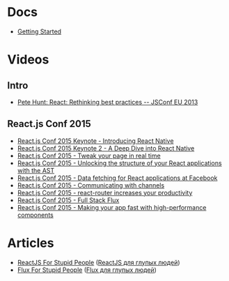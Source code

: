 # Docs
* [Getting Started ](http://facebook.github.io/react/docs/getting-started.html)

# Videos
## Intro
* [Pete Hunt: React: Rethinking best practices -- JSConf EU 2013](http://youtu.be/x7cQ3mrcKaY)

## React.js Conf 2015
* [React.js Conf 2015 Keynote - Introducing React Native](http://youtu.be/KVZ-P-ZI6W4)
* [React.js Conf 2015 Keynote 2 - A Deep Dive into React Native](http://youtu.be/7rDsRXj9-cU)
* [React.js Conf 2015 - Tweak your page in real time](http://youtu.be/yaymfLj5tjA)
* [React.js Conf 2015 - Unlocking the structure of your React applications with the AST](http://youtu.be/OZGgVxFxSIs)
* [React.js Conf 2015 - Data fetching for React applications at Facebook](http://youtu.be/9sc8Pyc51uU)
* [React.js Conf 2015 - Communicating with channels](http://youtu.be/W2DgDNQZOwo)
* [React.js Conf 2015 - react-router increases your productivity](http://youtu.be/XZfvW1a8Xac)
* [React.js Conf 2015 - Full Stack Flux](http://youtu.be/KtmjkCuV-EU)
* [React.js Conf 2015 - Making your app fast with high-performance components](http://youtu.be/KYzlpRvWZ6c)

# Articles
* [ReactJS For Stupid People](http://blog.andrewray.me/reactjs-for-stupid-people/) ([ReactJS для глупых людей](http://habrahabr.ru/post/249107/))
* [Flux For Stupid People](http://blog.andrewray.me/flux-for-stupid-people/) ([Flux для глупых людей](http://habrahabr.ru/post/249279/))
